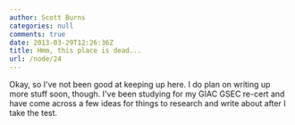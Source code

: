 ```yaml
---
author: Scott Burns
categories: null
comments: true
date: 2013-03-29T12:26:36Z
title: Hmm, this place is dead...
url: /node/24
---
```


Okay, so I've not been good at keeping up here.  I do plan on writing up more
stuff soon, though.  I've been studying for my GIAC GSEC re-cert and have come
across a few ideas for things to research and write about after I take the
test.
